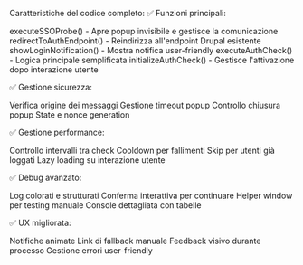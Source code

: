 Caratteristiche del codice completo:
✅ Funzioni principali:

executeSSOProbe() - Apre popup invisibile e gestisce la comunicazione
redirectToAuthEndpoint() - Reindirizza all'endpoint Drupal esistente
showLoginNotification() - Mostra notifica user-friendly
executeAuthCheck() - Logica principale semplificata
initializeAuthCheck() - Gestisce l'attivazione dopo interazione utente

✅ Gestione sicurezza:

Verifica origine dei messaggi
Gestione timeout popup
Controllo chiusura popup
State e nonce generation

✅ Gestione performance:

Controllo intervalli tra check
Cooldown per fallimenti
Skip per utenti già loggati
Lazy loading su interazione utente

✅ Debug avanzato:

Log colorati e strutturati
Conferma interattiva per continuare
Helper window per testing manuale
Console dettagliata con tabelle

✅ UX migliorata:

Notifiche animate
Link di fallback manuale
Feedback visivo durante processo
Gestione errori user-friendly
